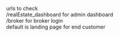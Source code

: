 urls to check<br/>
/realEstate_dashboard for admin dashboard<br/>
/broker for broker login<br/>
default is landing page for end customer